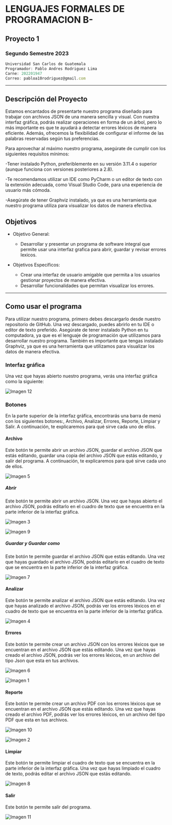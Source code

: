 # LENGUAJES FORMALES DE PROGRAMACION B-
## Proyecto 1
### Segundo Semestre 2023
```js
Universidad San Carlos de Guatemala
Programador: Pablo Andres Rodriguez Lima
Carne: 202201947
Correo: pabloa10rodriguez@gmail.com
```
---
## Descripción del Proyecto
Estamos encantados de presentarte nuestro programa diseñado para trabajar con archivos JSON de una manera sencilla y visual. Con nuestra interfaz gráfica, podrás realizar operaciones en forma de un árbol, pero lo más importante es que te ayudará a detectar errores léxicos de manera eficiente. Además, ofrecemos la flexibilidad de configurar el informe de las palabras reservadas según tus preferencias.

Para aprovechar al máximo nuestro programa, asegúrate de cumplir con los siguientes requisitos mínimos:

-Tener instalado Python, preferiblemente en su versión 3.11.4 o superior (aunque funciona con versiones posteriores a 2.8).


-Te recomendamos utilizar un IDE como PyCharm o un editor de texto con la extensión adecuada, como Visual Studio Code, para una experiencia de usuario más cómoda.


-Asegúrate de tener Graphviz instalado, ya que es una herramienta que nuestro programa utiliza para visualizar los datos de manera efectiva.

## Objetivos
* Objetivo General:
    * Desarrollar y presentar un programa de software integral que permite usar una interfaz grafica para abrir, guardar y revisar errores lexicos.

* Objetivos Específicos:
    * Crear una interfaz de usuario amigable que permita a los usuarios gestionar proyectos de manera efectiva.
    * Desarrollar funcionalidades que permitan visualizar los errores.


---
## Como usar el programa
Para utilizar nuestro programa, primero debes descargarlo desde nuestro repositorio de GitHub. Una vez descargado, puedes abrirlo en tu IDE o editor de texto preferido. Asegúrate de tener instalado Python en tu computadora, ya que es el lenguaje de programación que utilizamos para desarrollar nuestro programa. También es importante que tengas instalado Graphviz, ya que es una herramienta que utilizamos para visualizar los datos de manera efectiva.

### Interfaz gráfica
Una vez que hayas abierto nuestro programa, verás una interfaz gráfica como la siguiente:

![Imagen 12](https://i.ibb.co/PQ7bhL0/form-inicial.png)

### Botones
En la parte superior de la interfaz gráfica, encontrarás una barra de menú con los siguientes botones:, Archivo, Analizar, Errores, Reporte, Limpiar y Salir. A continuación, te explicaremos para qué sirve cada uno de ellos.

#### Archivo
Este botón te permite abrir un archivo JSON, guardar el archivo JSON que estás editando, guardar una copia del archivo JSON que estás editando, y salir del programa. A continuación, te explicaremos para qué sirve cada uno de ellos.

![Imagen 5](https://i.ibb.co/tQmKhBZ/boton-archivos.png)

##### Abrir
Este botón te permite abrir un archivo JSON. Una vez que hayas abierto el archivo JSON, podrás editarlo en el cuadro de texto que se encuentra en la parte inferior de la interfaz gráfica.

![Imagen 3](https://i.ibb.co/C25X07N/boton-abrir.png)

![Imagen 9](https://i.ibb.co/GPfgSpg/boton-que-abre.png)

##### Guardar y Guardar como
Este botón te permite guardar el archivo JSON que estás editando. Una vez que hayas guardado el archivo JSON, podrás editarlo en el cuadro de texto que se encuentra en la parte inferior de la interfaz gráfica.

![Imagen 7](https://i.ibb.co/D8qRDRN/boton-guardarcomo.png)

#### Analizar
Este botón te permite analizar el archivo JSON que estás editando. Una vez que hayas analizado el archivo JSON, podrás ver los errores léxicos en el cuadro de texto que se encuentra en la parte inferior de la interfaz gráfica.

![Imagen 4](https://i.ibb.co/JQp775Z/boton-analizar.png)

#### Errores
Este botón te permite crear un archivo JSON con los errores léxicos que se encuentran en el archivo JSON que estás editando. Una vez que hayas creado el archivo JSON, podrás ver los errores léxicos, en un archivo del tipo Json que esta en tus archivos.

![Imagen 6](https://i.ibb.co/vJ0SxR9/boton-errores.png)

![Imagen 1](https://i.ibb.co/bv6r3GD/archivo-de-errores-creado.png)

#### Reporte
Este botón te permite crear un archivo PDF con los errores léxicos que se encuentran en el archivo JSON que estás editando. Una vez que hayas creado el archivo PDF, podrás ver los errores léxicos, en un archivo del tipo PDF que esta en tus archivos.

![Imagen 10](https://i.ibb.co/thdJX5v/boton-reporte.png)

![Imagen 2](https://i.ibb.co/M2mjk1j/archivo-de-reporte-creado.png)

#### Limpiar
Este botón te permite limpiar el cuadro de texto que se encuentra en la parte inferior de la interfaz gráfica. Una vez que hayas limpiado el cuadro de texto, podrás editar el archivo JSON que estás editando.

![Imagen 8](https://i.ibb.co/bK9MNLJ/boton-limpiar.png)

#### Salir
Este botón te permite salir del programa.

![Imagen 11](https://i.ibb.co/QvYcH15/boton-salida.png)


